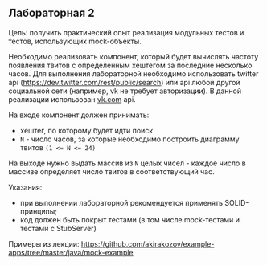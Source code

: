 ## Лабораторная 2
Цель: получить практический опыт реализация модульных тестов и тестов, использующих mock-объекты.

Необходимо реализовать компонент, который будет вычислять частоту появления твитов
с определенным хештегом за последние несколько часов. Для выполнения лабораторной необходимо использовать
twitter api (https://dev.twitter.com/rest/public/search) или
api любой другой социальной сети (например, vk не требует авторизации).
В данной реализации использован [vk.com](https://vk.com/dev/first_guide) api.

На входе компонент должен принимать:
* хештег, по которому будет идти поиск
* `N` - число часов, за которые необходимо построить диаграмму твитов `(1 <= N <= 24)`

На выходе нужно выдать массив из `N` целых чисел - каждое число в массиве определяет число твитов в соответствующий час.

Указания:
* при выполнении лабораторной рекомендуется применять SOLID-принципы;
* код должен быть покрыт тестами (в том числе mock-тестами и тестами с StubServer)
  
Примеры из лекции: https://github.com/akirakozov/example-apps/tree/master/java/mock-example
